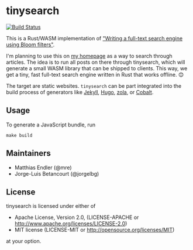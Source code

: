 # tinysearch

[![Build Status](https://travis-ci.org/mre/tinysearch.svg?branch=master)](https://travis-ci.org/mre/tinysearch)

This is a Rust/WASM implementation of ["Writing a full-text search engine using Bloom filters"](https://www.stavros.io/posts/bloom-filter-search-engine/).

I'm planning to use this on [my homepage](http://matthias-endler.de/) as a way to search through articles.
The idea is to run all posts on there through tinysearch, which will generate a small WASM library that can be shipped to clients. This way, we get a tiny, fast full-text search engine written in Rust that works offline. :blush:

The target are static websites. `tinysearch` can be part integrated into the build process of generators like [Jekyll](https://jekyllrb.com/), [Hugo](https://gohugo.io/), [zola](https://www.getzola.org/), or [Cobalt](https://github.com/cobalt-org/cobalt.rs).


## Usage

To generate a JavaScript bundle, run 

```
make build
```

## Maintainers

* Matthias Endler (@mre)
* Jorge-Luis Betancourt (@jorgelbg)

## License

tinysearch is licensed under either of


* Apache License, Version 2.0, (LICENSE-APACHE or http://www.apache.org/licenses/LICENSE-2.0)
* MIT license (LICENSE-MIT or http://opensource.org/licenses/MIT)

at your option.

